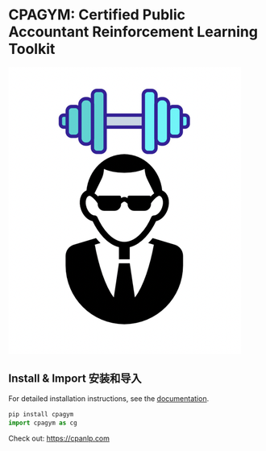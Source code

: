 # CPAGYM: Certified Public Accountant Reinforcement Learning Toolkit

[![](https://raw.githubusercontent.com/accounting-intelligent-ai/cpagym/main/cpagym.png)](https://cpanlp.com)

## Install & Import 安装和导入
For detailed installation instructions, see the
[documentation](https://cpanlp.com/documentation).
```python
pip install cpagym
import cpagym as cg
```


Check out: https://cpanlp.com